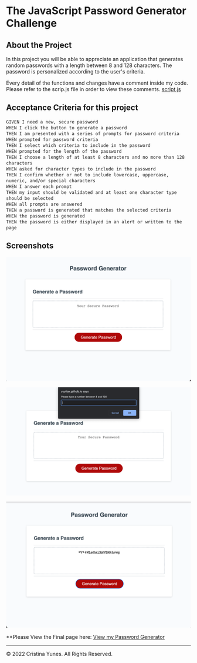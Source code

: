 # The JavaScript Password Generator Challenge

## About the Project

In this project you will be able to appreciate an application that generates random passwords with a length between 8 and 128 characters. The password is personalized according to the user's criteria. 


Every detail of the functions and changes have a comment inside my code. Please refer to the scrip.js file in order to view these comments. [script.js](./assets/script.js)


## Acceptance Criteria for this project

```
GIVEN I need a new, secure password
WHEN I click the button to generate a password
THEN I am presented with a series of prompts for password criteria
WHEN prompted for password criteria
THEN I select which criteria to include in the password
WHEN prompted for the length of the password
THEN I choose a length of at least 8 characters and no more than 128 characters
WHEN asked for character types to include in the password
THEN I confirm whether or not to include lowercase, uppercase, numeric, and/or special characters
WHEN I answer each prompt
THEN my input should be validated and at least one character type should be selected
WHEN all prompts are answered
THEN a password is generated that matches the selected criteria
WHEN the password is generated
THEN the password is either displayed in an alert or written to the page
```

## Screenshots

![This is the initial look once you go inside the website.](./assets/password-generator-initialss.png)

![This is the look once you are inside the question and click on the Generate Password button.](./assets/generate-pass-first-question.png)

![Final photo demonstrating the result password once all of the questions have been answered](./assets/final-password-result.png)



**Please View the Final page here: [View my Password Generator](https://yuyitax.github.io/03-js-challenge/)

- - -
© 2022 Cristina Yunes. All Rights Reserved.
